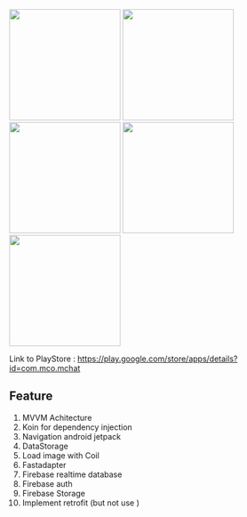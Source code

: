 <img src="https://user-images.githubusercontent.com/57881768/133377007-36bb36f2-ca83-4362-8b36-d522cc070a18.png" width="200">

<img src="https://user-images.githubusercontent.com/57881768/133377085-a1f127ad-568b-47be-82e6-cb1c2a564426.JPEG" width="200">

<img src="https://user-images.githubusercontent.com/57881768/133377090-daace325-b25e-4996-9464-1e790c6b9297.JPEG" width="200">

<img src="https://user-images.githubusercontent.com/57881768/133377099-5a5ef68d-0cef-41c9-b745-a816439e9ffb.JPEG" width="200">

<img src="https://user-images.githubusercontent.com/57881768/133377107-b6f9d130-0fee-4aaa-8191-b2f8337cf67f.JPEG" width="200">


Link to PlayStore : https://play.google.com/store/apps/details?id=com.mco.mchat

## Feature
1. MVVM Achitecture
2. Koin for dependency injection
3. Navigation android jetpack
4. DataStorage 
5. Load image with Coil 
6. Fastadapter
7. Firebase realtime database
8. Firebase auth
9. Firebase Storage
10. Implement retrofit (but not use )
